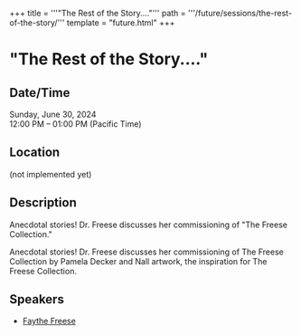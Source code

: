 +++
title = '''"The Rest of the Story...."'''
path = '''/future/sessions/the-rest-of-the-story/'''
template = "future.html"
+++

<h1>"The Rest of the Story...."</h1>
<h2>Date/Time</h2>
<p>Sunday, June 30, 2024<br>
12:00 PM – 01:00 PM (Pacific Time)</p>
<h2>Location</h2>
(not implemented yet)
<h2>Description</h2>
Anecdotal stories!  Dr. Freese discusses her commissioning of "The Freese Collection."

Anecdotal stories!  Dr. Freese discusses her commissioning of The Freese Collection by Pamela Decker and Nall artwork, the inspiration for The Freese Collection.
<h2>Speakers</h2>
<ul><li><a href="/future/speakers/faythe-freese/">Faythe Freese</a></li>

